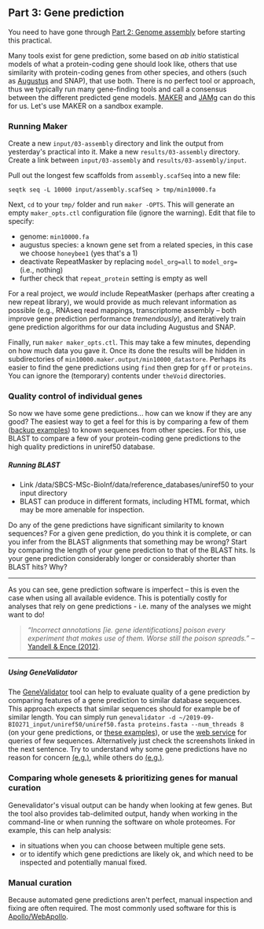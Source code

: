 ## Part 3: Gene prediction

You need to have gone through [Part 2: Genome assembly](assembly) before starting this practical.

Many tools exist for gene prediction, some based on *ab initio* statistical models of what a protein-coding gene should look like, others that use similarity with protein-coding genes from other species, and others (such as [Augustus](http://bioinf.uni-greifswald.de/augustus/) and SNAP), that use both. There is no perfect tool or approach, thus we typically run many gene-finding tools and call a consensus between the different predicted gene models.  [MAKER](http://www.yandell-lab.org/software/maker.html) and [JAMg](https://github.com/genomecuration/JAMg) can do this for us. Let's use MAKER on a sandbox example.

### Running Maker

Create a new `input/03-assembly` directory and link the output from yesterday's practical into it. Make a new `results/03-assembly` directory. Create a link between `input/03-assembly` and `results/03-assembly/input`.

Pull out the longest few scaffolds from `assembly.scafSeq` into a new file:

```
seqtk seq -L 10000 input/assembly.scafSeq > tmp/min10000.fa
```

Next, `cd` to your `tmp/` folder and run `maker -OPTS`. This will generate an empty `maker_opts.ctl` configuration file (ignore the warning). Edit that file to specify:
  * genome: `min10000.fa`
  * augustus species: a known gene set from a related species, in this case we choose `honeybee1` (yes that's a 1)
  * deactivate RepeatMasker by replacing `model_org=all` to `model_org= ` (i.e., nothing)
  * further check that `repeat_protein` setting is empty as well

For a real project, we *would* include RepeatMasker (perhaps after creating a new repeat library), we would provide as much relevant information as possible (e.g., RNAseq read mappings, transcriptome assembly – both improve gene prediction performance *tremendously*), and iteratively train gene prediction algorithms for our data including Augustus and SNAP.

Finally, run `maker maker_opts.ctl`. This may take a few minutes, depending on how much data you gave it.
Once its done the results will be hidden in subdirectories of `min10000.maker.output/min10000_datastore`. Perhaps its easier to find the gene predictions using `find` then grep for `gff` or `proteins`. You can ignore the (temporary) contents under `theVoid` directories.


### Quality control of individual genes

So now we have some gene predictions... how can we know if they are any good? The easiest way to get a feel for this is by comparing a few of them ([backup examples](predictions.fa "backup MAKER gene predictions just in case")) to known sequences from other species. For this, use BLAST to compare a few of your protein-coding gene predictions to the high quality predictions in uniref50 database.

##### Running BLAST

- Link /data/SBCS-MSc-BioInf/data/reference_databases/uniref50 to your input directory
- BLAST can produce in different formats, including HTML format, which may be more amenable for inspection.

Do any of the gene predictions have significant similarity to known sequences? For a given gene prediction, do you think it is complete, or can you infer from the BLAST alignments that something may be wrong? Start by comparing the length of your gene prediction to that of the BLAST hits. Is your gene prediction considerably longer or considerably shorter than BLAST hits? Why?

---

As you can see, gene prediction software is imperfect – this is even the case when using all available evidence. This is potentially costly for analyses that rely on gene predictions - i.e. many of the analyses we might want to do!

> *“Incorrect annotations [ie. gene identifications] poison every experiment that makes use of them. Worse still the poison spreads.”* – [Yandell & Ence (2012)](http://www.ncbi.nlm.nih.gov/pubmed/22510764).

---

##### Using GeneValidator

The [GeneValidator](http://bioinformatics.oxfordjournals.org/content/32/10/1559.long) tool can help to evaluate quality of a gene prediction by comparing features of a gene prediction to similar database sequences. This approach expects that similar sequences should for example be of similar length.
You can simply run `genevalidator -d ~/2019-09-BIO271_input/uniref50/uniref50.fasta proteins.fasta --num_threads 8` (on your gene predictions, or [these examples](../../data/reference_assembly/gv_examples.fa)), or use the [web service](http://genevalidator.sbcs.qmul.ac.uk/) for queries of few sequences. Alternatively just check the screenshots linked in the next sentence. Try to understand why some gene predictions have no reason for concern [(e.g.)](img-qc/good.png), while others do [(e.g.)](img-qc/bad.png).


### Comparing whole genesets & prioritizing genes for manual curation

Genevalidator's visual output can be handy when looking at few genes. But the tool also provides tab-delimited output, handy when working in the command-line or when running the software on whole proteomes. For example, this can help analysis:
  * in situations when you can choose between multiple gene sets.
  * or to identify which gene predictions are likely ok, and which need to be inspected and potentially manual fixed.

### Manual curation

Because automated gene predictions aren't perfect, manual inspection and fixing are often required. The most commonly used software for this is [Apollo/WebApollo](http://genomearchitect.org/).
